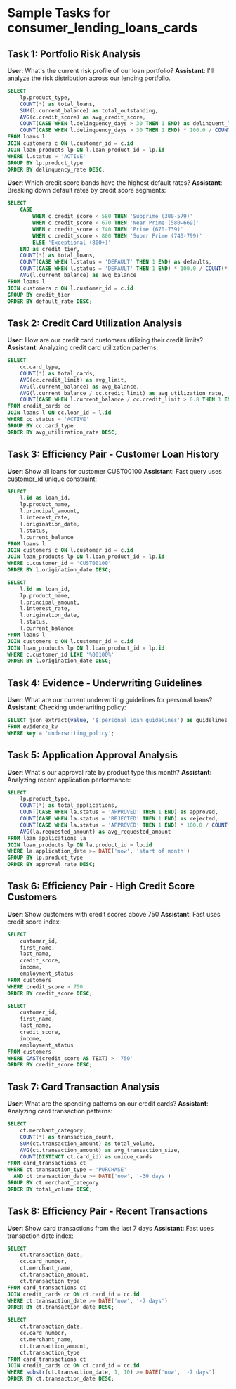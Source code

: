 # Sample Tasks for consumer_lending_loans_cards

## Task 1: Portfolio Risk Analysis
**User**: What's the current risk profile of our loan portfolio?
**Assistant**: I'll analyze the risk distribution across our lending portfolio.
```sql
SELECT 
    lp.product_type,
    COUNT(*) as total_loans,
    SUM(l.current_balance) as total_outstanding,
    AVG(c.credit_score) as avg_credit_score,
    COUNT(CASE WHEN l.delinquency_days > 30 THEN 1 END) as delinquent_loans,
    COUNT(CASE WHEN l.delinquency_days > 30 THEN 1 END) * 100.0 / COUNT(*) as delinquency_rate
FROM loans l
JOIN customers c ON l.customer_id = c.id
JOIN loan_products lp ON l.loan_product_id = lp.id
WHERE l.status = 'ACTIVE'
GROUP BY lp.product_type
ORDER BY delinquency_rate DESC;
```

**User**: Which credit score bands have the highest default rates?
**Assistant**: Breaking down default rates by credit score segments:
```sql
SELECT 
    CASE 
        WHEN c.credit_score < 580 THEN 'Subprime (300-579)'
        WHEN c.credit_score < 670 THEN 'Near Prime (580-669)'
        WHEN c.credit_score < 740 THEN 'Prime (670-739)'
        WHEN c.credit_score < 800 THEN 'Super Prime (740-799)'
        ELSE 'Exceptional (800+)'
    END as credit_tier,
    COUNT(*) as total_loans,
    COUNT(CASE WHEN l.status = 'DEFAULT' THEN 1 END) as defaults,
    COUNT(CASE WHEN l.status = 'DEFAULT' THEN 1 END) * 100.0 / COUNT(*) as default_rate,
    AVG(l.current_balance) as avg_balance
FROM loans l
JOIN customers c ON l.customer_id = c.id
GROUP BY credit_tier
ORDER BY default_rate DESC;
```

## Task 2: Credit Card Utilization Analysis
**User**: How are our credit card customers utilizing their credit limits?
**Assistant**: Analyzing credit card utilization patterns:
```sql
SELECT 
    cc.card_type,
    COUNT(*) as total_cards,
    AVG(cc.credit_limit) as avg_limit,
    AVG(l.current_balance) as avg_balance,
    AVG(l.current_balance / cc.credit_limit) as avg_utilization_rate,
    COUNT(CASE WHEN l.current_balance / cc.credit_limit > 0.8 THEN 1 END) as high_utilization_cards
FROM credit_cards cc
JOIN loans l ON cc.loan_id = l.id
WHERE cc.status = 'ACTIVE'
GROUP BY cc.card_type
ORDER BY avg_utilization_rate DESC;
```

## Task 3: Efficiency Pair - Customer Loan History
**User**: Show all loans for customer CUST00100
**Assistant**: Fast query uses customer_id unique constraint:
```sql fast
SELECT 
    l.id as loan_id,
    lp.product_name,
    l.principal_amount,
    l.interest_rate,
    l.origination_date,
    l.status,
    l.current_balance
FROM loans l
JOIN customers c ON l.customer_id = c.id
JOIN loan_products lp ON l.loan_product_id = lp.id
WHERE c.customer_id = 'CUST00100'
ORDER BY l.origination_date DESC;
```
```sql slow
SELECT 
    l.id as loan_id,
    lp.product_name,
    l.principal_amount,
    l.interest_rate,
    l.origination_date,
    l.status,
    l.current_balance
FROM loans l
JOIN customers c ON l.customer_id = c.id
JOIN loan_products lp ON l.loan_product_id = lp.id
WHERE c.customer_id LIKE '%00100%'
ORDER BY l.origination_date DESC;
```

## Task 4: Evidence - Underwriting Guidelines
**User**: What are our current underwriting guidelines for personal loans?
**Assistant**: Checking underwriting policy:
```sql
SELECT json_extract(value, '$.personal_loan_guidelines') as guidelines
FROM evidence_kv 
WHERE key = 'underwriting_policy';
```

## Task 5: Application Approval Analysis
**User**: What's our approval rate by product type this month?
**Assistant**: Analyzing recent application performance:
```sql
SELECT 
    lp.product_type,
    COUNT(*) as total_applications,
    COUNT(CASE WHEN la.status = 'APPROVED' THEN 1 END) as approved,
    COUNT(CASE WHEN la.status = 'REJECTED' THEN 1 END) as rejected,
    COUNT(CASE WHEN la.status = 'APPROVED' THEN 1 END) * 100.0 / COUNT(*) as approval_rate,
    AVG(la.requested_amount) as avg_requested_amount
FROM loan_applications la
JOIN loan_products lp ON la.product_id = lp.id
WHERE la.application_date >= DATE('now', 'start of month')
GROUP BY lp.product_type
ORDER BY approval_rate DESC;
```

## Task 6: Efficiency Pair - High Credit Score Customers
**User**: Show customers with credit scores above 750
**Assistant**: Fast uses credit score index:
```sql fast
SELECT 
    customer_id,
    first_name,
    last_name,
    credit_score,
    income,
    employment_status
FROM customers
WHERE credit_score > 750
ORDER BY credit_score DESC;
```
```sql slow
SELECT 
    customer_id,
    first_name,
    last_name,
    credit_score,
    income,
    employment_status
FROM customers
WHERE CAST(credit_score AS TEXT) > '750'
ORDER BY credit_score DESC;
```

## Task 7: Card Transaction Analysis
**User**: What are the spending patterns on our credit cards?
**Assistant**: Analyzing card transaction patterns:
```sql
SELECT 
    ct.merchant_category,
    COUNT(*) as transaction_count,
    SUM(ct.transaction_amount) as total_volume,
    AVG(ct.transaction_amount) as avg_transaction_size,
    COUNT(DISTINCT ct.card_id) as unique_cards
FROM card_transactions ct
WHERE ct.transaction_type = 'PURCHASE'
  AND ct.transaction_date >= DATE('now', '-30 days')
GROUP BY ct.merchant_category
ORDER BY total_volume DESC;
```

## Task 8: Efficiency Pair - Recent Transactions
**User**: Show card transactions from the last 7 days
**Assistant**: Fast uses transaction date index:
```sql fast
SELECT 
    ct.transaction_date,
    cc.card_number,
    ct.merchant_name,
    ct.transaction_amount,
    ct.transaction_type
FROM card_transactions ct
JOIN credit_cards cc ON ct.card_id = cc.id
WHERE ct.transaction_date >= DATE('now', '-7 days')
ORDER BY ct.transaction_date DESC;
```
```sql slow
SELECT 
    ct.transaction_date,
    cc.card_number,
    ct.merchant_name,
    ct.transaction_amount,
    ct.transaction_type
FROM card_transactions ct
JOIN credit_cards cc ON ct.card_id = cc.id
WHERE substr(ct.transaction_date, 1, 10) >= DATE('now', '-7 days')
ORDER BY ct.transaction_date DESC;
```
